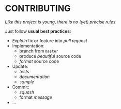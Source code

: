 # CONTRIBUTING

*Like this project is young, there is no (yet) precise rules.*

Just follow **usual best practices**:
* *Explain* fix or feature into *pull request*
* Implementation:
    * branch from `master`
    * produce *beautiful* source code
    * *format* source code
* Update:
    * *tests*
    * *documentation*
    * *sample*
* Commit:
    * *squash*
    * format *message*
* ...
